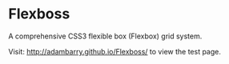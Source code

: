 Flexboss
========

A comprehensive CSS3 flexible box (Flexbox) grid system.

Visit: http://adambarry.github.io/Flexboss/ to view the test page.
